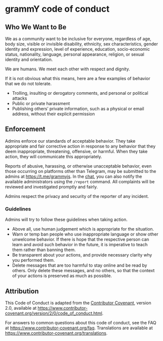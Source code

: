 # grammY code of conduct

## Who We Want to Be

We as a community want to be inclusive for everyone, regardless of age, body size, visible or invisible disability, ethnicity, sex characteristics, gender identity and expression, level of experience, education, socio-economic status, nationality, language, personal appearance, religion, or sexual identity and orientation.

We are humans.
We meet each other with respect and dignity.

If it is not obvious what this means, here are a few examples of behavior that we do not tolerate.

- Trolling, insulting or derogatory comments, and personal or political attacks
- Public or private harassment
- Publishing others’ private information, such as a physical or email
  address, without their explicit permission

## Enforcement

Admins enforce our standards of acceptable behavior.
They take appropriate and fair corrective action in response to any behavior that they deem inappropriate, threatening, offensive, or harmful.
When they take action, they will communicate this appropriately.

Reports of abusive, harassing, or otherwise unacceptable behavior, even those occurring on platforms other than Telegram, may be submitted to the admins at <https://t.me/grammyjs>. In the [chat](https://t.me/grammyjs), you can also notify the available administrators using the `/report` command.
All complaints will be reviewed and investigated promptly and fairly.

Admins respect the privacy and security of the reporter of any incident.

### Guidelines

Admins will try to follow these guidelines when taking action.

- Above all, use human judgement which is appropriate for the situation.
- Warn or temp ban people who use inappropriate language or show other unwelcome behavior.
  If there is hope that the respective person can learn and avoid such behavior in the future, it is imperative to teach them rather than banning them.
- Be transparent about your actions, and provide necessary clarity why you performed them.
- Delete messages that are too harmful to stay online and be read by others.
  Only delete these messages, and no others, so that the context of your actions is preserved as much as possible.

## Attribution

This Code of Conduct is adapted from the [Contributor Covenant](https://www.contributor-covenant.org), version 2.0, available at <https://www.contributor-covenant.org/version/2/0/code_of_conduct.html>.

For answers to common questions about this code of conduct, see the FAQ at <https://www.contributor-covenant.org/faq>.
Translations are available at <https://www.contributor-covenant.org/translations>.
